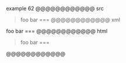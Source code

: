 example 62
@@@@@@@@@@@@ src
> foo
bar
===
@@@@@@@@@@@@ xml
<?xml version="1.0" encoding="UTF-8"?>
<!DOCTYPE document SYSTEM "CommonMark.dtd">
<document xmlns="http://commonmark.org/xml/1.0">
  <block_quote>
    <paragraph>
      <text>foo</text>
      <softbreak />
      <text>bar</text>
      <softbreak />
      <text>===</text>
    </paragraph>
  </block_quote>
</document>
@@@@@@@@@@@@ html
<blockquote>
<p>foo
bar
===</p>
</blockquote>
@@@@@@@@@@@@
